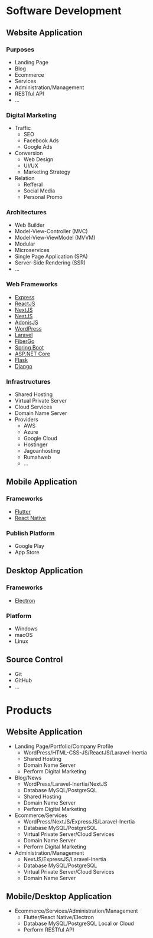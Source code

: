 # Software Development

## Website Application

### Purposes

- Landing Page
- Blog
- Ecommerce
- Services
- Administration/Management
- RESTful API
- ...

### Digital Marketing

- Traffic
  - SEO
  - Facebook Ads
  - Google Ads
- Conversion
  - Web Design
  - UI/UX
  - Marketing Strategy
- Relation
  - Refferal
  - Social Media
  - Personal Promo

### Architectures

- Web Builder
- Model-View-Controller (MVC)
- Model-View-ViewModel (MVVM)
- Modular
- Microservices
- Single Page Application (SPA)
- Server-Side Rendering (SSR)
- ...

### Web Frameworks

- [Express](https://expressjs.com)
- [ReactJS](https://reactjs.org)
- [NextJS](https://nesxjs.com)
- [NestJS](https://nestjs.com)
- [AdonisJS](https://adonisjs.com)
- [WordPress](https://wordpress.org)
- [Laravel](https://laravel.com)
- [FiberGo](https://fibergo.com)
- [Spring Boot](https://spring.io)
- [ASP.NET Core](https://dotnet.microsoft.com/en-us/)
- [Flask](https://flask.palletsprojects.com)
- [Django](https://www.djangoproject.com)

### Infrastructures

- Shared Hosting
- Virtual Private Server
- Cloud Services
- Domain Name Server
- Providers
  - AWS
  - Azure
  - Google Cloud
  - Hostinger
  - Jagoanhosting
  - Rumahweb
  - ...

## Mobile Application

### Frameworks

- [Flutter](https://flutter.dev)
- [React Native](https://reactnative.dev)

### Publish Platform

- Google Play
- App Store

## Desktop Application

### Frameworks

- [Electron](https://www.electronjs.org)

### Platform

- Windows
- macOS
- Linux

## Source Control

- Git
- GitHub
- ...

# Products

## Website Application

- Landing Page/Portfolio/Company Profile
  - WordPress/HTML-CSS-JS/ReactJS/Laravel-Inertia
  - Shared Hosting
  - Domain Name Server
  - Perform Digital Marketing
- Blog/News
  - WordPress/Laravel-Inertia/NextJS
  - Database MySQL/PostgreSQL
  - Shared Hosting
  - Domain Name Server
  - Perform Digital Marketing
- Ecommerce/Services
  - WordPress/NextJS/ExpressJS/Laravel-Inertia
  - Database MySQL/PostgreSQL
  - Virtual Private Server/Cloud Services
  - Domain Name Server
  - Perform Digital Marketing
- Administration/Management
  - NextJS/ExpressJS/Laravel-Inertia
  - Database MySQL/PostgreSQL
  - Virtual Private Server/Cloud Services
  - Domain Name Server

## Mobile/Desktop Application

- Ecommerce/Services/Administration/Management
  - Flutter/React Native/Electron
  - Database MySQL/PostgreSQL Local or Cloud
  - Perform RESTful API
